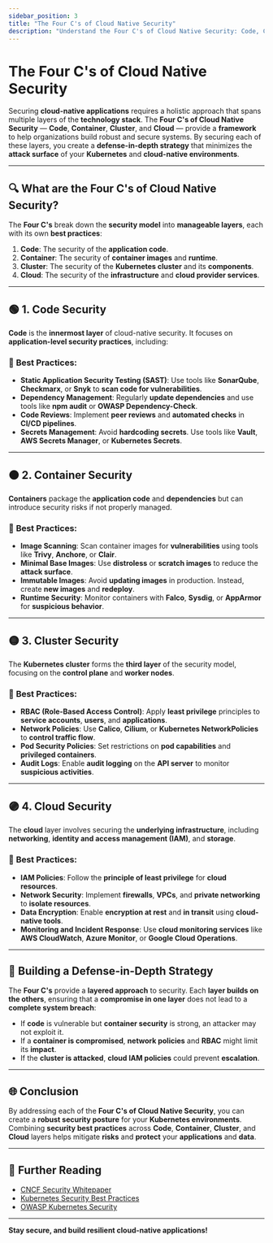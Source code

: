 ```yaml
---
sidebar_position: 3
title: "The Four C's of Cloud Native Security"
description: "Understand the Four C's of Cloud Native Security: Code, Container, Cluster, and Cloud, and learn best practices to secure Kubernetes environments."
---
```


# The Four C's of Cloud Native Security

Securing **cloud-native applications** requires a holistic approach that spans multiple layers of the **technology stack**. The **Four C's of Cloud Native Security** — **Code**, **Container**, **Cluster**, and **Cloud** — provide a **framework** to help organizations build robust and secure systems. By securing each of these layers, you create a **defense-in-depth strategy** that minimizes the **attack surface** of your **Kubernetes** and **cloud-native environments**.

---

## 🔍 **What are the Four C's of Cloud Native Security?**

The **Four C's** break down the **security model** into **manageable layers**, each with its own **best practices**:

1. **Code**: The security of the **application code**.
2. **Container**: The security of **container images** and **runtime**.
3. **Cluster**: The security of the **Kubernetes cluster** and its **components**.
4. **Cloud**: The security of the **infrastructure** and **cloud provider services**.

---

## 🟢 **1. Code Security**

**Code** is the **innermost layer** of cloud-native security. It focuses on **application-level security practices**, including:

### 🔐 **Best Practices:**

- **Static Application Security Testing (SAST)**: Use tools like **SonarQube**, **Checkmarx**, or **Snyk** to **scan code for vulnerabilities**.
- **Dependency Management**: Regularly **update dependencies** and use tools like **npm audit** or **OWASP Dependency-Check**.
- **Code Reviews**: Implement **peer reviews** and **automated checks** in **CI/CD pipelines**.
- **Secrets Management**: Avoid **hardcoding secrets**. Use tools like **Vault**, **AWS Secrets Manager**, or **Kubernetes Secrets**.

---

## 🟠 **2. Container Security**

**Containers** package the **application code** and **dependencies** but can introduce security risks if not properly managed.

### 🔐 **Best Practices:**

- **Image Scanning**: Scan container images for **vulnerabilities** using tools like **Trivy**, **Anchore**, or **Clair**.
- **Minimal Base Images**: Use **distroless** or **scratch images** to reduce the **attack surface**.
- **Immutable Images**: Avoid **updating images** in production. Instead, create **new images** and **redeploy**.
- **Runtime Security**: Monitor containers with **Falco**, **Sysdig**, or **AppArmor** for **suspicious behavior**.

---

## 🟡 **3. Cluster Security**

The **Kubernetes cluster** forms the **third layer** of the security model, focusing on the **control plane** and **worker nodes**.

### 🔐 **Best Practices:**

- **RBAC (Role-Based Access Control)**: Apply **least privilege** principles to **service accounts**, **users**, and **applications**.
- **Network Policies**: Use **Calico**, **Cilium**, or **Kubernetes NetworkPolicies** to **control traffic flow**.
- **Pod Security Policies**: Set restrictions on **pod capabilities** and **privileged containers**.
- **Audit Logs**: Enable **audit logging** on the **API server** to monitor **suspicious activities**.

---

## 🟣 **4. Cloud Security**

The **cloud** layer involves securing the **underlying infrastructure**, including **networking**, **identity and access management (IAM)**, and **storage**.

### 🔐 **Best Practices:**

- **IAM Policies**: Follow the **principle of least privilege** for **cloud resources**.
- **Network Security**: Implement **firewalls**, **VPCs**, and **private networking** to **isolate resources**.
- **Data Encryption**: Enable **encryption at rest** and **in transit** using **cloud-native tools**.
- **Monitoring and Incident Response**: Use **cloud monitoring services** like **AWS CloudWatch**, **Azure Monitor**, or **Google Cloud Operations**.

---

## 🎯 **Building a Defense-in-Depth Strategy**

The **Four C's** provide a **layered approach** to security. Each **layer builds on the others**, ensuring that a **compromise in one layer** does not lead to a **complete system breach**:

- If **code** is vulnerable but **container security** is strong, an attacker may not exploit it.
- If a **container is compromised**, **network policies** and **RBAC** might limit its **impact**.
- If the **cluster is attacked**, **cloud IAM policies** could prevent **escalation**.

---

## 🌐 **Conclusion**

By addressing each of the **Four C's of Cloud Native Security**, you can create a **robust security posture** for your **Kubernetes environments**. Combining **security best practices** across **Code**, **Container**, **Cluster**, and **Cloud** layers helps mitigate **risks** and **protect** your **applications** and **data**.

---

## 🔗 **Further Reading**

- [CNCF Security Whitepaper](https://cncf.io)
- [Kubernetes Security Best Practices](https://kubernetes.io/docs/concepts/security/)
- [OWASP Kubernetes Security](https://owasp.org/www-project-kubernetes-security/)

---

**Stay secure, and build resilient cloud-native applications!**
